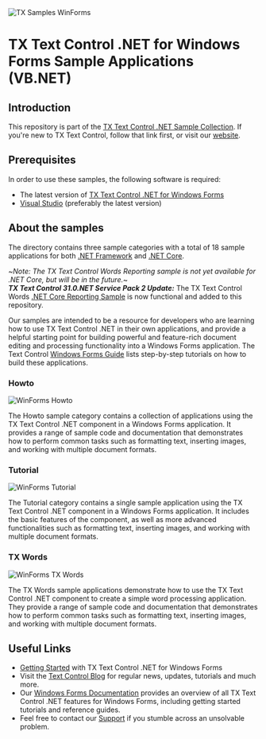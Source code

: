 <img src="https://user-images.githubusercontent.com/12340077/210531153-c6acbbf3-6ad8-488d-a8d8-f9459cab1792.svg" alt="TX Samples WinForms" />

# TX Text Control .NET for Windows Forms Sample Applications (VB.NET)

## Introduction

This repository is part of the [TX Text Control .NET Sample Collection](https://github.com/TextControl/TXSamples.NET). If you're new to TX Text Control, follow that link first, or visit our [website](https://www.textcontrol.com/). 

## Prerequisites

In order to use these samples, the following software is required:

- The latest version of [TX Text Control .NET for Windows Forms](https://www.textcontrol.com/products/windows-forms/tx-text-control-dotnet/overview/)
- [Visual Studio](https://visualstudio.microsoft.com/de/downloads/) (preferably the latest version)

## About the samples

The directory contains three sample categories with a total of 18 sample applications for both [.NET Framework](./.NET-Framework-48) and [.NET Core](./.NET-Core-6).

~*Note: The TX Text Control Words Reporting sample is not yet available for .NET Core, but will be in the future.*~  
***TX Text Control 31.0.NET Service Pack 2 Update:*** The TX Text Control Words [.NET Core Reporting Sample](./.NET-Core-6/TX%20Words/TX%20Text%20Control%20Words%20Reporting) is now functional and added to this repository.

Our samples are intended to be a resource for developers who are learning how to use TX Text Control .NET in their own applications, and provide a helpful starting point for building powerful and feature-rich document editing and processing functionality into a Windows Forms application. The Text Control [Windows Forms Guide](https://docs.textcontrol.com/textcontrol/windows-forms/article.winforms.htm) lists step-by-step tutorials on how to build these applications.

### Howto

<img src="https://user-images.githubusercontent.com/116558879/199965903-9500c817-c5fb-4c40-8332-07f625933596.png" alt="WinForms Howto" height="auto"/>

The Howto sample category contains a collection of applications using the TX Text Control .NET component in a Windows Forms application. It provides a range of sample code and documentation that demonstrates how to perform common tasks such as formatting text, inserting images, and working with multiple document formats.

### Tutorial

<img src="https://user-images.githubusercontent.com/116558879/199965910-ec5d4704-20ce-4fe3-a63b-01e13a51f5ec.png" alt="WinForms Tutorial" height="auto"/>

The Tutorial category contains a single sample application using the TX Text Control .NET component in a Windows Forms application. It includes the basic features of the component, as well as more advanced functionalities such as formatting text, inserting images, and working with multiple document formats.

### TX Words

<img src="https://user-images.githubusercontent.com/116558879/199965921-15ab4db2-6960-45b0-9389-6865f00021a4.png" alt="WinForms TX Words" height="auto"/>

The TX Words sample applications demonstrate how to use the TX Text Control .NET component to create a simple word processing application. They provide a range of sample code and documentation that demonstrates how to perform common tasks such as formatting text, inserting images, and working with multiple document formats.

## Useful Links

- [Getting Started](https://www.textcontrol.com/products/windows-forms/tx-text-control-dotnet/getting-started/?type=getting-started) with TX Text Control .NET for Windows Forms
- Visit the [Text Control Blog](https://www.textcontrol.com/blog/) for regular news, updates, tutorials and much more.
- Our [Windows Forms Documentation](https://docs.textcontrol.com/textcontrol/windows-forms/index.htm) provides an overview of all TX Text Control .NET features for Windows Forms, including getting started tutorials and reference guides.
- Feel free to contact our [Support](https://www.textcontrol.com/support/overview/) if you stumble across an unsolvable problem.
